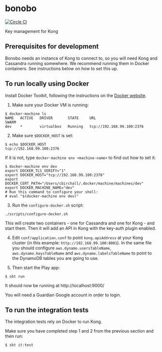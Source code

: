 # bonobo

[![Circle CI](https://circleci.com/gh/guardian/bonobo/tree/master.svg?style=svg)](https://circleci.com/gh/guardian/bonobo/tree/master)

Key management for Kong

## Prerequisites for development

Bonobo needs an instance of Kong to connect to, so you will need Kong and Cassandra running somewhere. We recommend running them in Docker containers. See instructions below on how to set this up.

## To run locally using Docker

Install Docker Toolkit, following the instructions on the [Docker website](http://docs.docker.com/).

1. Make sure your Docker VM is running:

  ```
  $ docker-machine ls
  NAME   ACTIVE   DRIVER       STATE     URL                         SWARM
  dev    *        virtualbox   Running   tcp://192.168.99.100:2376
  ```

2. Make sure `$DOCKER_HOST` is set:

  ```
  $ echo $DOCKER_HOST
  tcp://192.168.99.100:2376
  ```
  
  If it is not, type `docker-machine env <machine-name>` to find out how to set it:
  
  ```
  $ docker-machine env dev
  export DOCKER_TLS_VERIFY="1"
  export DOCKER_HOST="tcp://192.168.99.100:2376"
  export DOCKER_CERT_PATH="/Users/cbirchall/.docker/machine/machines/dev"
  export DOCKER_MACHINE_NAME="dev"
  # Run this command to configure your shell:
  # eval "$(docker-machine env dev)"
  ```

3. Run the `configure-docker.sh` script:

  ```
  ./scripts/configure-docker.sh
  ```
  This will create two containers - one for Cassandra and one for Kong - and start them. Then it will add an API in Kong with the key-auth plugin enabled.

4. Edit `conf/application.conf` to point `kong.apiAddress` at your Kong cluster (in this example: `http://192.168.99.100:8001`). In the same file you should configure `aws.dynamo.usersTableName`, `aws.dynamo.keysTableName` and `aws.dynamo.labelsTableName` to point to the DynamoDB tables you are going to use.

5. Then start the Play app:

  ```
  $ sbt run
  ```
  
  It should now be running at http://localhost:9000/
  
  You will need a Guardian Google account in order to login.

## To run the integration tests

The integration tests rely on Docker to run Kong.

Make sure you have completed step 1 and 2 from the previous section and then run:

```
$ sbt it:test
```
